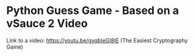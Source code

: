 # Python Guess Game - Based on a vSauce 2 Video
Link to a video: https://youtu.be/gvqbIeGI8IE (The Easiest Cryptography Game)
